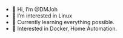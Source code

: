 - 👋 Hi, I’m @DMJoh
- 👀 I’m interested in Linux
- 🌱 Currently learning everything possible. 
- :cactus: Interested in Docker, Home Automation.


<!---
DMJoh/DMJoh is a ✨ special ✨ repository because its `README.md` (this file) appears on your GitHub profile.
You can click the Preview link to take a look at your changes.
--->
